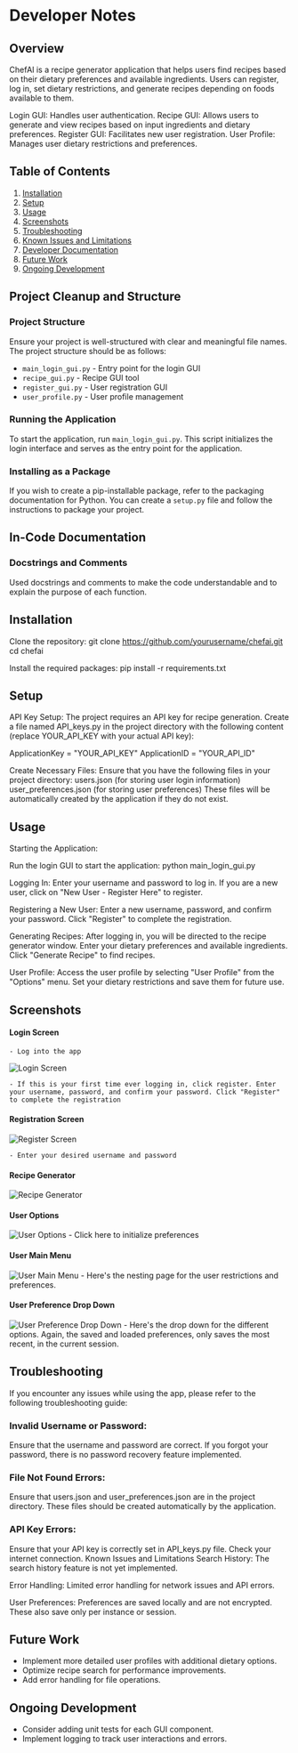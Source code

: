 # Developer Notes

## Overview

ChefAI is a recipe generator application that helps users find recipes based on their dietary preferences and available ingredients. Users can register, log in, set dietary restrictions, and generate recipes depending on foods available to them.

Login GUI: Handles user authentication.
Recipe GUI: Allows users to generate and view recipes based on input ingredients and dietary preferences.
Register GUI: Facilitates new user registration.
User Profile: Manages user dietary restrictions and preferences.



## Table of Contents

1. [Installation](#installation)
2. [Setup](#setup)
3. [Usage](#usage)
4. [Screenshots](#screenshots)
5. [Troubleshooting](#troubleshooting)
6. [Known Issues and Limitations](#known-issues-and-limitations)
7. [Developer Documentation](#developer-documentation)
8. [Future Work](#future-work)
9. [Ongoing Development](#ongoing-development)

## Project Cleanup and Structure

### Project Structure

Ensure your project is well-structured with clear and meaningful file names. The project structure should be as follows:

- `main_login_gui.py` - Entry point for the login GUI
- `recipe_gui.py` - Recipe GUI tool
- `register_gui.py` - User registration GUI
- `user_profile.py` - User profile management

### Running the Application

To start the application, run `main_login_gui.py`. This script initializes the login interface and serves as the entry point for the application.

### Installing as a Package

If you wish to create a pip-installable package, refer to the packaging documentation for Python. You can create a `setup.py` file and follow the instructions to package your project.

## In-Code Documentation

### Docstrings and Comments

Used docstrings and comments to make the code understandable and to
explain the purpose of each function.



## Installation
Clone the repository:
git clone https://github.com/yourusername/chefai.git
cd chefai

Install the required packages:
pip install -r requirements.txt



## Setup
API Key Setup:
The project requires an API key for recipe generation. Create a file named API_keys.py in the project directory with the following content (replace YOUR_API_KEY with your actual API key):

ApplicationKey = "YOUR_API_KEY"
ApplicationID = "YOUR_API_ID"


Create Necessary Files:
Ensure that you have the following files in your project directory:
users.json (for storing user login information)
user_preferences.json (for storing user preferences)
These files will be automatically created by the application if they do not exist.



## Usage
Starting the Application:

Run the login GUI to start the application:
python main_login_gui.py


Logging In:
Enter your username and password to log in. If you are a new user, click on "New User - Register Here" to register.

Registering a New User:
Enter a new username, password, and confirm your password. Click "Register" to complete the registration.

Generating Recipes:
After logging in, you will be directed to the recipe generator window.
Enter your dietary preferences and available ingredients.
Click "Generate Recipe" to find recipes.

User Profile:
Access the user profile by selecting "User Profile" from the "Options" menu.
Set your dietary restrictions and save them for future use.



## Screenshots
#### Login Screen
    - Log into the app
![Login Screen](screenshots/login_screen.png)

    - If this is your first time ever logging in, click register. Enter
    your username, password, and confirm your password. Click "Register" to complete the registration

#### Registration Screen
![Register Screen](screenshots/register_screen.png)

    - Enter your desired username and password

#### Recipe Generator
![Recipe Generator](screenshots/recipe_generator.png)

#### User Options
![User Options](screenshots/options_screen.png)
    - Click here to initialize preferences

#### User Main Menu
![User Main Menu](screenshots/user_profile_menu.png)
    - Here's the nesting page for the user restrictions and preferences.


#### User Preference Drop Down
![User Preference Drop Down](screenshots/user_profile_dropdown.png)
    - Here's the drop down for the different options. Again, the saved and loaded preferences, only saves the most recent, in the current session.


## Troubleshooting
If you encounter any issues while using the app, please refer to the following troubleshooting guide:

### Invalid Username or Password:
Ensure that the username and password are correct.
If you forgot your password, there is no password recovery feature implemented.

### File Not Found Errors:

Ensure that users.json and user_preferences.json are in the project directory.
These files should be created automatically by the application.

### API Key Errors:
Ensure that your API key is correctly set in API_keys.py file.
Check your internet connection.
Known Issues and Limitations
Search History: The search history feature is not yet implemented.

Error Handling: Limited error handling for network issues and API errors.

User Preferences: Preferences are saved locally and are not encrypted. These also save only per instance or session.



## Future  Work
- Implement more detailed user profiles with additional dietary options.
- Optimize recipe search for performance improvements.
- Add error handling for file operations.

## Ongoing Development
- Consider adding unit tests for each GUI component.
- Implement logging to track user interactions and errors.